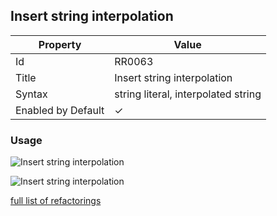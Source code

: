 ## Insert string interpolation

| Property | Value |
| -------- | ----- |
| Id | RR0063 |
| Title | Insert string interpolation |
| Syntax | string literal, interpolated string |
| Enabled by Default | &#x2713; |

### Usage

![Insert string interpolation](../../images/refactorings/InsertInterpolationIntoStringLiteral.png)

![Insert string interpolation](../../images/refactorings/InsertInterpolationIntoInterpolatedString.png)

[full list of refactorings](Refactorings.md)